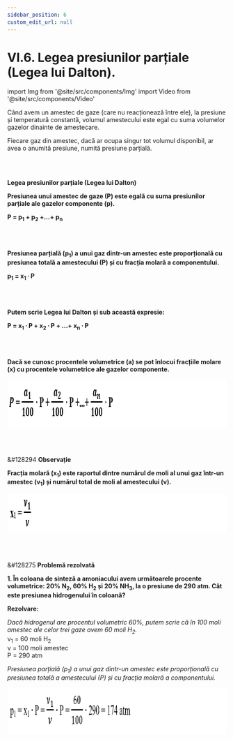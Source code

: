 ```yaml
---
sidebar_position: 6
custom_edit_url: null
---
```


# VI.6. Legea presiunilor parțiale (Legea lui Dalton).





import Img from '@site/src/components/Img'
import Video from '@site/src/components/Video'


<div class="alert alert--primary" role="alert">

Când avem un amestec de gaze (care nu reacționează între ele), la presiune și temperatură constantă, volumul amestecului este egal cu suma volumelor gazelor dinainte de amestecare.


Fiecare gaz din amestec, dacă ar ocupa singur tot volumul disponibil, ar avea o anumită presiune, numită presiune parțială.




</div>



<br></br>




<div class="alert alert--primary" role="alert">


**Legea presiunilor parțiale (Legea lui Dalton)**

**Presiunea unui amestec de gaze (P) este egală cu suma presiunilor parțiale ale gazelor componente (p).**

**P = p<sub>1</sub> + p<sub>2</sub> +...+ p<sub>n</sub>** 

<br></br>

**Presiunea parțială (p<sub>1</sub>) a unui gaz dintr-un amestec este proporțională cu presiunea totală a amestecului (P) și cu fracția molară a componentului.**

**p<sub>1</sub> = x<sub>1</sub> ∙ P**

<br></br>

**Putem scrie Legea lui Dalton și sub această expresie:**

**P = x<sub>1</sub> ∙ P + x<sub>2</sub> ∙ P + ...+ x<sub>n</sub> ∙ P** 

<br></br>

**Dacă se cunosc procentele volumetrice (a) se pot înlocui fracțiile molare (x) cu procentele volumetrice ale gazelor componente.**





<Img className="img-responsive4" src="chimie/clasa9/capitolul6/VI-6-legea-presiunilor-partiale-legea-lui-dalton-poza1-formula-legii-lui-dalton.png" width="1000" height="111" lazy={false} />




</div>


<br></br>


<div class="alert alert--secondary" role="alert">

&#128294 **Observație**


**Fracția molară (x<sub>1</sub>) este raportul dintre numărul de moli al unui gaz într-un amestec (ν<sub>1</sub>) și numărul total de moli al amestecului (ν).**



<Img className="img-responsive4" src="chimie/clasa9/capitolul6/VI-6-legea-presiunilor-partiale-legea-lui-dalton-poza2-formula-fractiei-molare.png" width="1000" height="91" lazy={false} />





</div>






<br></br>




<div class="alert alert--warning" role="alert">

&#128275 **Problemă rezolvată**

**1. În coloana de sinteză a amoniacului avem următoarele procente volumetrice: 20% N<sub>2</sub>, 60% H<sub>2</sub> și 20% NH<sub>3</sub>, la o presiune de 290 atm. Cât este presiunea hidrogenului în coloană?**   


**Rezolvare:**

_Dacă hidrogenul are procentul volumetric 60%, putem scrie că în 100 moli amestec ale celor trei gaze avem 60 moli H<sub>2</sub>._   
ν<sub>1</sub> = 60 moli H<sub>2</sub>    
ν = 100 moli amestec    
P = 290 atm



_Presiunea parțială (p<sub>1</sub>) a unui gaz dintr-un amestec este proporțională cu presiunea totală a amestecului (P) și cu fracția molară a componentului._



<Img className="img-responsive4" src="chimie/clasa9/capitolul6/VI-6-legea-presiunilor-partiale-legea-lui-dalton-poza3-problema-rezolvata1-rezolvare.png" width="1000" height="106" lazy={false} />



</div>

